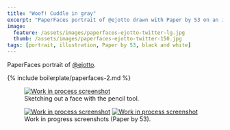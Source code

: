 ```yaml
---
title: "Woof! Cuddle in gray"
excerpt: "PaperFaces portrait of @ejotto drawn with Paper by 53 on an iPad."
image: 
  feature: /assets/images/paperfaces-ejotto-twitter-lg.jpg
  thumb: /assets/images/paperfaces-ejotto-twitter-150.jpg
tags: [portrait, illustration, Paper by 53, black and white]
---
```


PaperFaces portrait of [@ejotto](http://twitter.com/ejotto).

{% include boilerplate/paperfaces-2.md %}

<figure>
	<a href="{{ site.url }}/assets/images/paperfaces-ejotto-process-1-lg.jpg"><img src="{{ site.url }}/assets/images/paperfaces-ejotto-process-1-750.jpg" alt="Work in process screenshot"></a>
	<figcaption>Sketching out a face with the pencil tool.</figcaption>
</figure>

<figure class="half">
	<a href="{{ site.url }}/assets/images/paperfaces-ejotto-process-2-lg.jpg"><img src="{{ site.url }}/assets/images/paperfaces-ejotto-process-2-600.jpg" alt="Work in process screenshot"></a>
	<a href="{{ site.url }}/assets/images/paperfaces-ejotto-process-3-lg.jpg"><img src="{{ site.url }}/assets/images/paperfaces-ejotto-process-3-600.jpg" alt="Work in process screenshot"></a>
	<figcaption>Work in progress screenshots (Paper by 53).</figcaption>
</figure>